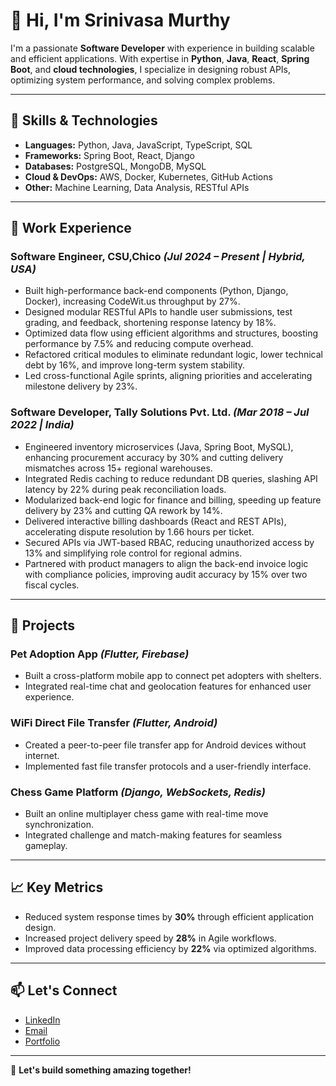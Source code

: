 # 👋 Hi, I'm Srinivasa Murthy

I'm a passionate **Software Developer** with experience in building scalable and efficient applications. With expertise in **Python**, **Java**, **React**, **Spring Boot**, and **cloud technologies**, I specialize in designing robust APIs, optimizing system performance, and solving complex problems. 

---

## 🌟 Skills & Technologies

- **Languages:** Python, Java, JavaScript, TypeScript, SQL
- **Frameworks:** Spring Boot, React, Django
- **Databases:** PostgreSQL, MongoDB, MySQL
- **Cloud & DevOps:** AWS, Docker, Kubernetes, GitHub Actions
- **Other:** Machine Learning, Data Analysis, RESTful APIs

---

## 💼 Work Experience

### **Software Engineer, CSU,Chico** *(Jul 2024 – Present | Hybrid, USA)*
- Built high-performance back-end components (Python, Django, Docker), increasing CodeWit.us throughput by 27%.
- Designed modular RESTful APIs to handle user submissions, test grading, and feedback, shortening response latency by 18%.
- Optimized data flow using efficient algorithms and structures, boosting performance by 7.5% and reducing compute overhead.
- Refactored critical modules to eliminate redundant logic, lower technical debt by 16%, and improve long-term system stability.
- Led cross-functional Agile sprints, aligning priorities and accelerating milestone delivery by 23%.

### **Software Developer, Tally Solutions Pvt. Ltd.** *(Mar 2018 – Jul 2022 | India)*
- Engineered inventory microservices (Java, Spring Boot, MySQL), enhancing procurement accuracy by 30% and cutting delivery mismatches across 15+ regional warehouses.
- Integrated Redis caching to reduce redundant DB queries, slashing API latency by 22% during peak reconciliation loads.
- Modularized back-end logic for finance and billing, speeding up feature delivery by 23% and cutting QA rework by 14%.
- Delivered interactive billing dashboards (React and REST APIs), accelerating dispute resolution by 1.66 hours per ticket.
- Secured APIs via JWT-based RBAC, reducing unauthorized access by 13% and simplifying role control for regional admins.
- Partnered with product managers to align the back-end invoice logic with compliance policies, improving audit accuracy by 15% over two fiscal cycles.

---

## 📂 Projects

### **Pet Adoption App** *(Flutter, Firebase)*
- Built a cross-platform mobile app to connect pet adopters with shelters.
- Integrated real-time chat and geolocation features for enhanced user experience.

### **WiFi Direct File Transfer** *(Flutter, Android)*
- Created a peer-to-peer file transfer app for Android devices without internet.
- Implemented fast file transfer protocols and a user-friendly interface.

### **Chess Game Platform** *(Django, WebSockets, Redis)*
- Built an online multiplayer chess game with real-time move synchronization.
- Integrated challenge and match-making features for seamless gameplay.

---

## 📈 Key Metrics

- Reduced system response times by **30%** through efficient application design.
- Increased project delivery speed by **28%** in Agile workflows.
- Improved data processing efficiency by **22%** via optimized algorithms.

---

## 📫 Let's Connect

- [LinkedIn](https://linkedin.com/in/srinivasa-murthy/)
- [Email](mailto:srinivasamurthyk1996@gmail.com)
- [Portfolio](https://www.srinivasa-murthy.com)

---

🚀 **Let's build something amazing together!**
